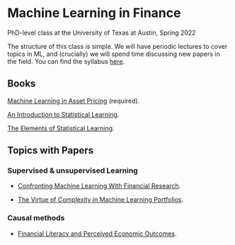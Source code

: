 # Machine Learning in Finance 
PhD-level class at the University of Texas at Austin, Spring 2022

The structure of this class is simple.  We will have periodic lectures to cover topics in ML, and (crucially) we will spend time discussing new papers in the field.  You can find the syllabus [here](course_outline.pdf).

## Books

[Machine Learning in Asset Pricing](https://press.princeton.edu/books/hardcover/9780691218700/machine-learning-in-asset-pricing) (required).

[An Introduction to Statistical Learning](https://hastie.su.domains/ISLR2/ISLRv2_website.pdf).  

[The Elements of Statistical Learning](https://hastie.su.domains/ElemStatLearn/printings/ESLII_print12_toc.pdf).

## Topics with Papers

### Supervised & unsupervised Learning

- [Confronting Machine Learning With Financial Research](https://arxiv.org/pdf/2103.00366.pdf).

- [The Virtue of Complexity in Machine Learning Portfolios](https://papers.ssrn.com/sol3/papers.cfm?abstract_id=3984925).

### Causal methods

- [Financial Literacy and Perceived Economic Outcomes](https://papers.ssrn.com/sol3/papers.cfm?abstract_id=3302978).

